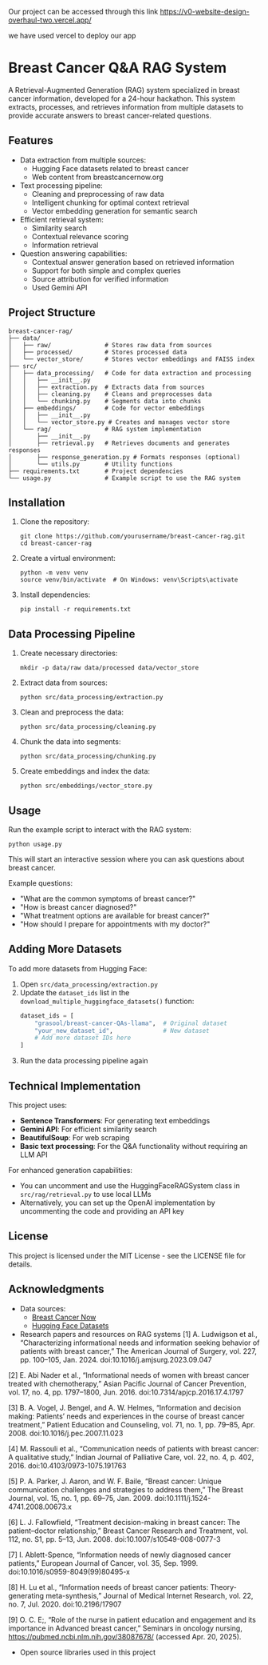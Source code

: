 Our project can be accessed through this link
https://v0-website-design-overhaul-two.vercel.app/

we have used vercel to deploy our app


# Breast Cancer Q&A RAG System

A Retrieval-Augmented Generation (RAG) system specialized in breast cancer information, developed for a 24-hour hackathon. This system extracts, processes, and retrieves information from multiple datasets to provide accurate answers to breast cancer-related questions.

## Features

- Data extraction from multiple sources:
  - Hugging Face datasets related to breast cancer
  - Web content from breastcancernow.org
- Text processing pipeline:
  - Cleaning and preprocessing of raw data
  - Intelligent chunking for optimal context retrieval
  - Vector embedding generation for semantic search
- Efficient retrieval system:
  - Similarity search
  - Contextual relevance scoring
  - Information retrieval
- Question answering capabilities:
  - Contextual answer generation based on retrieved information
  - Support for both simple and complex queries
  - Source attribution for verified information
  - Used Gemini API

## Project Structure

```
breast-cancer-rag/
├── data/
│   ├── raw/               # Stores raw data from sources
│   ├── processed/         # Stores processed data
│   └── vector_store/      # Stores vector embeddings and FAISS index
├── src/
│   ├── data_processing/   # Code for data extraction and processing
│   │   ├── __init__.py
│   │   ├── extraction.py  # Extracts data from sources
│   │   ├── cleaning.py    # Cleans and preprocesses data
│   │   └── chunking.py    # Segments data into chunks
│   ├── embeddings/        # Code for vector embeddings
│   │   ├── __init__.py
│   │   └── vector_store.py # Creates and manages vector store
│   └── rag/               # RAG system implementation
│       ├── __init__.py
│       ├── retrieval.py   # Retrieves documents and generates responses
│       ├── response_generation.py # Formats responses (optional)
│       └── utils.py       # Utility functions
├── requirements.txt       # Project dependencies
└── usage.py               # Example script to use the RAG system
```

## Installation

1. Clone the repository:
   ```
   git clone https://github.com/yourusername/breast-cancer-rag.git
   cd breast-cancer-rag
   ```

2. Create a virtual environment:
   ```
   python -m venv venv
   source venv/bin/activate  # On Windows: venv\Scripts\activate
   ```

3. Install dependencies:
   ```
   pip install -r requirements.txt
   ```

## Data Processing Pipeline

1. Create necessary directories:
   ```
   mkdir -p data/raw data/processed data/vector_store
   ```

2. Extract data from sources:
   ```
   python src/data_processing/extraction.py
   ```

3. Clean and preprocess the data:
   ```
   python src/data_processing/cleaning.py
   ```

4. Chunk the data into segments:
   ```
   python src/data_processing/chunking.py
   ```

5. Create embeddings and index the data:
   ```
   python src/embeddings/vector_store.py
   ```

## Usage

Run the example script to interact with the RAG system:
```
python usage.py
```

This will start an interactive session where you can ask questions about breast cancer.

Example questions:
- "What are the common symptoms of breast cancer?"
- "How is breast cancer diagnosed?"
- "What treatment options are available for breast cancer?"
- "How should I prepare for appointments with my doctor?"

## Adding More Datasets

To add more datasets from Hugging Face:

1. Open `src/data_processing/extraction.py`
2. Update the `dataset_ids` list in the `download_multiple_huggingface_datasets()` function:
   ```python
   dataset_ids = [
       "grasool/breast-cancer-QAs-llama",  # Original dataset
       "your_new_dataset_id",              # New dataset
       # Add more dataset IDs here
   ]
   ```
3. Run the data processing pipeline again

## Technical Implementation

This project uses:
- **Sentence Transformers**: For generating text embeddings
- **Gemini API**: For efficient similarity search
- **BeautifulSoup**: For web scraping
- **Basic text processing**: For the Q&A functionality without requiring an LLM API

For enhanced generation capabilities:
- You can uncomment and use the HuggingFaceRAGSystem class in `src/rag/retrieval.py` to use local LLMs
- Alternatively, you can set up the OpenAI implementation by uncommenting the code and providing an API key

## License

This project is licensed under the MIT License - see the LICENSE file for details.

## Acknowledgments

- Data sources:
  - [Breast Cancer Now](https://breastcancernow.org)
  - [Hugging Face Datasets](https://huggingface.co/datasets)
- Research papers and resources on RAG systems
[1] A. Ludwigson et al., “Characterizing informational needs and information seeking behavior of patients with breast cancer,” The American Journal of Surgery, vol. 227, pp. 100–105, Jan. 2024. doi:10.1016/j.amjsurg.2023.09.047

[2] E. Abi Nader et al., “Informational needs of women with breast cancer treated with chemotherapy,” Asian Pacific Journal of Cancer Prevention, vol. 17, no. 4, pp. 1797–1800, Jun. 2016. doi:10.7314/apjcp.2016.17.4.1797 

[3] B. A. Vogel, J. Bengel, and A. W. Helmes, “Information and decision making: Patients’ needs and experiences in the course of breast cancer treatment,” Patient Education and Counseling, vol. 71, no. 1, pp. 79–85, Apr. 2008. doi:10.1016/j.pec.2007.11.023

[4] M. Rassouli et al., “Communication needs of patients with breast cancer: A qualitative study,” Indian Journal of Palliative Care, vol. 22, no. 4, p. 402, 2016. doi:10.4103/0973-1075.191763

[5] P. A. Parker, J. Aaron, and W. F. Baile, “Breast cancer: Unique communication challenges and strategies to address them,” The Breast Journal, vol. 15, no. 1, pp. 69–75, Jan. 2009. doi:10.1111/j.1524-4741.2008.00673.x

[6] L. J. Fallowfield, “Treatment decision-making in breast cancer: The patient–doctor relationship,” Breast Cancer Research and Treatment, vol. 112, no. S1, pp. 5–13, Jun. 2008. doi:10.1007/s10549-008-0077-3

[7] I. Ablett-Spence, “Information needs of newly diagnosed cancer patients,” European Journal of Cancer, vol. 35, Sep. 1999. doi:10.1016/s0959-8049(99)80495-x 

[8] H. Lu et al., “Information needs of breast cancer patients: Theory-generating meta-synthesis,” Journal of Medical Internet Research, vol. 22, no. 7, Jul. 2020. doi:10.2196/17907

[9] O. C. E;, “Role of the nurse in patient education and engagement and its importance in Advanced breast cancer,” Seminars in oncology nursing, https://pubmed.ncbi.nlm.nih.gov/38087678/ (accessed Apr. 20, 2025). 
- Open source libraries used in this project
